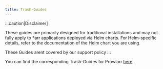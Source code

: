 ```yaml
---
title: Trash-Guides
---
```


:::caution[Disclaimer]

These guides are primarily designed for traditional installations and may not fully apply to *arr applications deployed via Helm charts.
For Helm-specific details, refer to the documentation of the Helm chart you are using.

These Guides arent covered by our support policy
:::

You can find the corresponding Trash-Guides for Prowlarr [here](https://trash-guides.info/Prowlarr/).
